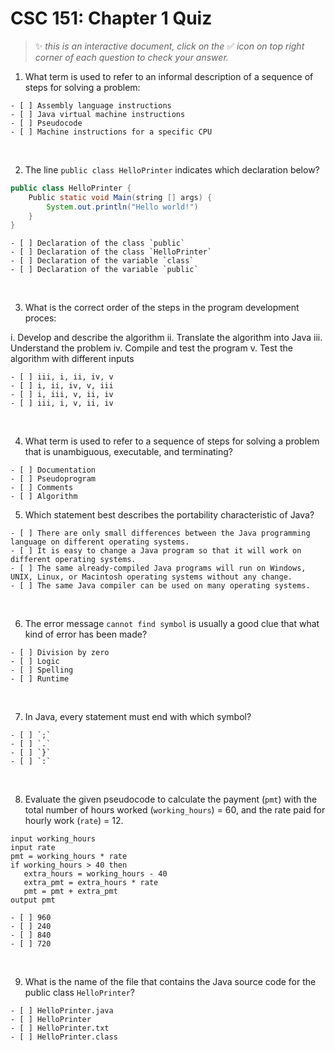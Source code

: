# CSC 151: Chapter 1 Quiz

> ✨ _this is an interactive document, click on the_ ✅ _icon on top right corner of each question to check your answer._


1. What term is used to refer to an informal description of a sequence of steps for solving a problem:

```|{type:'quiz', quiz_type:'singlechoice', quiz_answers:'2'}
- [ ] Assembly language instructions
- [ ] Java virtual machine instructions
- [ ] Pseudocode
- [ ] Machine instructions for a specific CPU
```
<br>

2. The line `public class HelloPrinter` indicates which declaration below?

```java |{type:'info', range: {start:0, end: 0}}
public class HelloPrinter {
    Public static void Main(string [] args) {
        System.out.println("Hello world!")
    }
}
```

```|{type:'quiz', quiz_type:'singlechoice', quiz_answers:'1'}
- [ ] Declaration of the class `public`
- [ ] Declaration of the class `HelloPrinter`
- [ ] Declaration of the variable `class`
- [ ] Declaration of the variable `public`
```
<br>

3. What is the correct order of the steps in the program development proces:

i. Develop and describe the algorithm
ii. Translate the algorithm into Java
iii. Understand the problem
iv. Compile and test the program
v. Test the algorithm with different inputs

```|{type:'quiz', quiz_type:'singlechoice', quiz_answers:'0'}
- [ ] iii, i, ii, iv, v
- [ ] i, ii, iv, v, iii
- [ ] i, iii, v, ii, iv
- [ ] iii, i, v, ii, iv
```
<br>

4. What term is used to refer to a sequence of steps for solving a problem that is unambiguous, executable, and terminating?

```|{type:'quiz', quiz_type:'singlechoice', quiz_answers:'3'}
- [ ] Documentation
- [ ] Pseudoprogram
- [ ] Comments
- [ ] Algorithm
```

5. Which statement best describes the portability characteristic of Java?

```|{type:'quiz', quiz_type:'singlechoice', quiz_answers:'2'}
- [ ] There are only small differences between the Java programming language on different operating systems.
- [ ] It is easy to change a Java program so that it will work on different operating systems.
- [ ] The same already-compiled Java programs will run on Windows, UNIX, Linux, or Macintosh operating systems without any change.
- [ ] The same Java compiler can be used on many operating systems.
```
<br>

6. The error message `cannot find symbol` is usually a good clue that what kind of error has been made?

```|{type:'quiz', quiz_type:'singlechoice', quiz_answers:'2'}
- [ ] Division by zero
- [ ] Logic
- [ ] Spelling
- [ ] Runtime
```
<br>

7. In Java, every statement must end with which symbol?

```|{type:'quiz', quiz_type:'singlechoice', quiz_answers:'0'}
- [ ] `;`
- [ ] `.`
- [ ] `}`
- [ ] `:`
```
<br>

8. Evaluate the given pseudocode to calculate the payment (`pmt`) with the total number of hours worked (`working_hours`) = 60, and the rate paid for hourly work (`rate`) = 12.

```
input working_hours
input rate
pmt = working_hours * rate
if working_hours > 40 then
   extra_hours = working_hours - 40
   extra_pmt = extra_hours * rate
   pmt = pmt + extra_pmt
output pmt
```

```|{type:'quiz', quiz_type:'singlechoice', quiz_answers:'0'}
- [ ] 960
- [ ] 240
- [ ] 840
- [ ] 720
```
<br>

9. What is the name of the file that contains the Java source code for the public class `HelloPrinter`?

```|{type:'quiz', quiz_type:'singlechoice', quiz_answers:'0'}
- [ ] HelloPrinter.java
- [ ] HelloPrinter
- [ ] HelloPrinter.txt
- [ ] HelloPrinter.class
```
<br>

